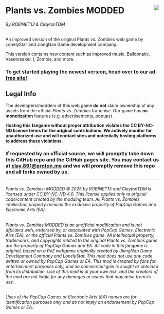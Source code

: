 # Plants vs. Zombies MODDED<img src="https://roblnet13.github.io/pvz/img/128x128.png" align="right">

###### By ROBlNET13 & ClaytonTDM

An improved version of the original Plants vs. Zombies web game by LonelyStar and JiangNan Game development company.

This version contains new content such as improved music, Balloonatic, Vasebreaker, I, Zombie, and more.

### To get started playing the newest version, head over to our [**ad-free** site!](https://roblnet13.github.io/pvz)

## Legal Info

The developers/modders of this web game **do not** claim ownership of any assets from the official _Plants vs. Zombies_ franchise. Our game has **no monetization** features (e.g. advertisements, popups)

**Hosting this fangame without proper attribution violates the CC BY-NC-ND license terms for the original contributions. We actively monitor for unauthorized use and will contact sites and potentially hosting platforms to address these violations.**

### If requested by an official source, we will promptly take down this GitHub repo and the GitHub pages site. You may contact us at [clay.891@proton.me](mailto:clay.891@proton.me) and we will promptly remove this repo and all forks owned by us.

---

###### Plants vs. Zombies: MODDED © 2025 by ROBlNET13 and ClaytonTDM is licensed under [CC BY-NC-ND 4.0](https://creativecommons.org/licenses/by-nc-nd/4.0/deed.en). This license applies only to original code/content created by the modding team. All Plants vs. Zombies intellectual property remains the exclusive property of PopCap Games and Electronic Arts (EA).

###### Plants vs. Zombies MODDED is an unofficial modification and is not affiliated with, endorsed by, or associated with PopCap Games, Electronic Arts (EA), or the official Plants vs. Zombies game. All intellectual property, trademarks, and copyrights related to the original Plants vs. Zombies game are the property of PopCap Games and EA. All code in this fangame is original, based on a PvZ webgame originally created by JiangNan Game Development Company and LonelyStar. This mod does not use any code written or owned by PopCap Games or EA. This mod is created by fans for entertainment purposes only, and no commercial gain is sought or obtained from its distribution. Use of this mod is at your own risk, and the creators of the mod are not liable for any damages or issues that may arise from its use.

###### Uses of the PopCap Games or Electronic Arts (EA) names are for identification purposes only and do not imply an endorsement by PopCap Games or EA.